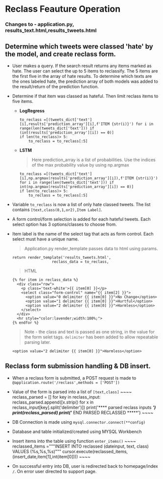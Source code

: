 # Reclass Feauture Operation
### Changes to - application.py, results_text.html,results_tweets.html

## Determine which tweets were classed 'hate' by the model, and create reclass form.
* User makes a query. If the search result returns any items marked as hate. The user can select the up to 5 items to reclassify. The 5 items are the first five in the array of hate results. To determine which texts are the ones labeled hate, the prediction array of both models was added to the result/return of the prediction function.

 * Determine if that item was classed as hateful. Then limit reclass items to five items.
      * **LogRegress**
        ~~~~
        to_reclass =[(tweets_dict['text'][i],results['prediction_array'][i],f'ITEM {str(i)}') for i in range(len(tweets_dict['text'])) if (int(results['prediction_array'][i]) == 0)]
        if len(to_reclass)> 5:
            to_reclass = to_reclass[:5]
        ~~~~

      * **LSTM**
        > Here prediction_array is a list of probabilities. Use the indices of the max probability value by using np.argmax
        ~~~~
        to_reclass =[(tweets_dict['text'][i],np.argmax(results['prediction_array'][i]),f'ITEM {str(i)}') for i in range(len(tweets_dict['text'])) if int(np.argmax(results['prediction_array'][i]) == 0)]
        if len(to_reclass)> 5:
            to_reclass = to_reclass[:5]
        ~~~~

* Variable `to_reclass` is now a list of only hate classed tweets. The list contains `[text,class(0,1,or2),Item Label]`.
* A form control/form selection is added for each hateful tweets. Each select option has 3 options/classes to choose from.
* Item label is the name of the select tag that acts as form control. Each select must have a unique name.

    > Application.py render_template passes data to html using params.
    ~~~~
    return render_template('results_tweets.html',
                      reclass_data = to_reclass,
    ~~~~
    > HTML
    ~~~~
    {% for item in reclass_data %}
      <div class="row">
        <p class='text-white'>{{ item[0] }}</p>
        <select class="form-control" name="{{ item[2] }}">
          <option value="0 delimiter {{ item[0] }}">No Change</option>
          <option value="1 delimiter {{ item[0] }}">Hurtful</option>
          <option value="2 delimiter {{ item[0] }}">Harmless</option>
        </select>
      </div>
      <hr style="color:lavender;width:100%;">
    {% endfor %}
    ~~~~

    > Note - the class and text is passed as one string, in the value for the form selet tags. `delimiter` has been added to allow repeatable parsing later.
    ~~~~
    <option value="2 delimiter {{ item[0] }}">Harmless</option>
    ~~~~


## Reclass form submission handling & DB insert.

* When a reclass form is submitted, a POST request is made to `@application.route('/reclass',methods = ['POST'])`
* Value of the form is parsed into a list of `[text,class]`
       ~~~~
       reclass_parsed = []
       for key in reclass_input:
           reclass_parsed.append([x.strip() for x in reclass_input[key].split('delimiter')])
       print('**** parsed reclass inputs *****')
       print(reclass_parsed)
       print('***** END PARSED RECLASSED *****')
       ~~~~

* DB Connection is made using `mysql.connector.connect(**config)`
* Database and table initialized/created using MYSQL Workbench
* Insert items into the table using function `enter_items()`
      ~~~~
      reclassed_items ="""INSERT INTO reclassed (dateinput, text, class)
                         VALUES
                         (%s,%s,%s)"""
      cursor.execute(reclassed_items,(insert_date,item[1],int(item[0])))
      ~~~~

* On successful entry into DB, user is redirected back to homepage/index `/`. On error user directed to support page.
